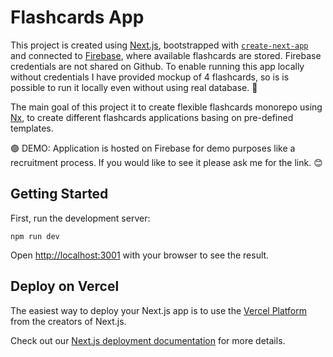 # Flashcards App

This project is created using [Next.js](https://nextjs.org/), bootstrapped with [`create-next-app`](https://github.com/vercel/next.js/tree/canary/packages/create-next-app) and connected to [Firebase](https://firebase.google.com/), where available flashcards are stored. Firebase credentials are not shared on Github. To enable running this app locally without credentials I have provided mockup of 4 flashcards, so is is possible to run it locally even without using real database. 🎉

The main goal of this project it to create flexible flashcards monorepo using [Nx](https://nx.dev/), to create different flashcards applications basing on pre-defined templates.

🟢 DEMO: Application is hosted on Firebase for demo purposes like a recruitment process. If you would like to see it please ask me for the link. 😊

## Getting Started

First, run the development server:

`npm run dev`

Open [http://localhost:3001](http://localhost:3001) with your browser to see the result.

## Deploy on Vercel

The easiest way to deploy your Next.js app is to use the [Vercel Platform](https://vercel.com/new?utm_medium=default-template&filter=next.js&utm_source=create-next-app&utm_campaign=create-next-app-readme) from the creators of Next.js.

Check out our [Next.js deployment documentation](https://nextjs.org/docs/deployment) for more details.
